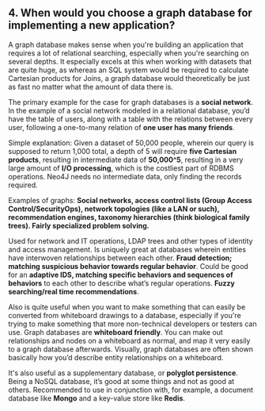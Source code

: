 ## 4. When would you choose a graph database for implementing a new application?

A graph database makes sense when you're building an application that requires a lot of relational searching, especially when you're searching on several depths. It especially excels at this when working with datasets that are quite huge, as whereas an SQL system would be required to calculate Cartesian products for Joins, a graph database would theoretically be just as fast no matter what the amount of data there is.

The primary example for the case for graph databases is a **social network**. In the example of a social network modeled in a relational database, you’d have the table of users, along with a table with the relations between every user, following a one-to-many relation of **one user has many friends**. 

Simple explanation: Given a dataset of 50,000 people, wherein our query is supposed to return 1,000 total, a depth of 5 will require **five Cartesian products**, resulting in intermediate data of **50,000^5**, resulting in a very large amount of **I/O processing**, which is the costliest part of RDBMS operations. Neo4J needs no intermediate data, only finding the records required.

Examples of graphs: **Social networks, access control lists (Group Access Control/SecurityOps), network topologies (like a LAN or such), recommendation engines, taxonomy hierarchies (think biological family trees). Fairly specialized problem solving.** 

Used for network and IT operations, LDAP trees and other types of identity and access management. Is uniquely great at databases wherein entities have interwoven relationships between each other. **Fraud detection; matching suspicious behavior towards regular behavior**. Could be good for an **adaptive IDS, matching specific behaviors and sequences of behaviors** to each other to describe what’s regular operations. **Fuzzy searching/real time recommendations**.

Also is quite useful when you want to make something that can easily be converted from whiteboard drawings to a database, especially if you're trying to make something that more non-technical developers or testers can use. Graph databases are **whiteboard friendly**. You can make out relationships and nodes on a whiteboard as normal, and map it very easily to a graph database afterwards. Visually, graph databases are often shown basically how you’d describe entity relationships on a whiteboard.

It's also useful as a supplementary database, or **polyglot persistence**. Being a NoSQL database, it’s good at some things and not as good at others. Recommended to use in conjunction with, for example, a document
database like **Mongo** and a key-value store like **Redis**.